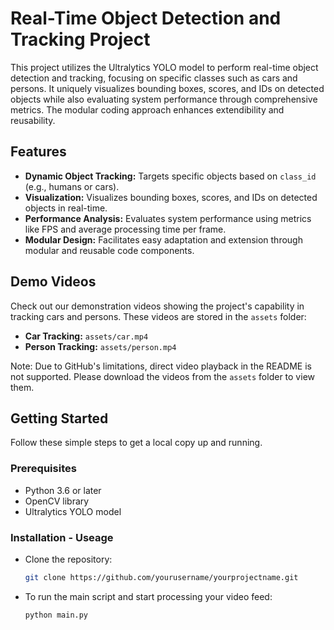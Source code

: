 # Real-Time Object Detection and Tracking Project


This project utilizes the Ultralytics YOLO model to perform real-time object detection and tracking, focusing on specific classes such as cars and persons. It uniquely visualizes bounding boxes, scores, and IDs on detected objects while also evaluating system performance through comprehensive metrics. The modular coding approach enhances extendibility and reusability.

## Features

- **Dynamic Object Tracking:** Targets specific objects based on `class_id` (e.g., humans or cars).
- **Visualization:** Visualizes bounding boxes, scores, and IDs on detected objects in real-time.
- **Performance Analysis:** Evaluates system performance using metrics like FPS and average processing time per frame.
- **Modular Design:** Facilitates easy adaptation and extension through modular and reusable code components.

## Demo Videos

Check out our demonstration videos showing the project's capability in tracking cars and persons. These videos are stored in the `assets` folder:

- **Car Tracking:** `assets/car.mp4`
- **Person Tracking:** `assets/person.mp4`

Note: Due to GitHub's limitations, direct video playback in the README is not supported. Please download the videos from the `assets` folder to view them.

## Getting Started

Follow these simple steps to get a local copy up and running.

### Prerequisites

- Python 3.6 or later
- OpenCV library
- Ultralytics YOLO model

### Installation - Useage

* Clone the repository:
   ```sh
   git clone https://github.com/yourusername/yourprojectname.git

* To run the main script and start processing your video feed:
   ```sh
   python main.py
